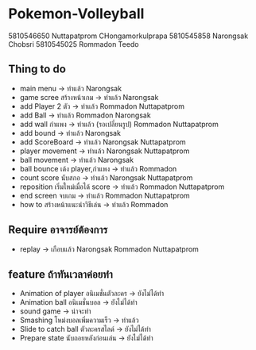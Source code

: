 # Pokemon-Volleyball
  5810546650  Nuttapatprom CHongamorkulprapa
  5810545858  Narongsak Chobsri
  5810545025  Rommadon Teedo
## Thing to do
* main menu -> ทำแล้ว Narongsak
* game scree สร้างหน้าเกม -> ทำแล้ว Narongsak
* add Player 2 ตัว -> ทำแล้ว Rommadon  Nuttapatprom
* add Ball -> ทำแล้ว Rommadon Narongsak
* add wall กำแพง -> ทำแล้ว (รอเปลี่ยนรูป) Rommadon Nuttapatprom
* add bound -> ทำแล้ว Narongsak
* add ScoreBoard -> ทำแล้ว Narongsak Nuttapatprom
* player movement -> ทำแล้ว Narongsak Nuttapatprom
* ball movement -> ทำแล้ว Narongsak
* ball bounce เด้ง player,กำแพง -> ทำแล้ว Rommadon
* count score นับสกอ -> ทำแล้ว Narongsak Nuttapatprom
* reposition เริ่มใหม่เมื่อได้ score -> ทำแล้ว Rommadon Nuttapatprom
* end screen จบเกม -> ทำแล้ว Rommadon Nuttapatprom
* how to สร้างหน้าแนะนำวิธีเล่น -> ทำแล้ว Rommadon
## Require อาจารย์ต้องการ
* replay -> เกือบแล้ว Narongsak Rommadon Nuttapatprom
## feature ถ้าทันเวลาค่อยทำ
* Animation of player อนิเมชั่นตัวละคร -> ยังไม่ได้ทำ
* Animation ball อนิเมชั่นบอล -> ยังไม่ได้ทำ
* sound game -> น่าจะทำ
* Smashing โหม่งบอลเพิ่มความเร็ว -> ทำแล้ว
* Slide to catch ball ตัวละครสไลด์ -> ยังไม่ได้ทำ
* Prepare state นับถอยหลังก่อนเล่น -> ยังไม่ได้ทำ

